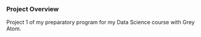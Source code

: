 ### Project Overview

Project 1 of my preparatory program for my Data Science course with Grey Atom.
